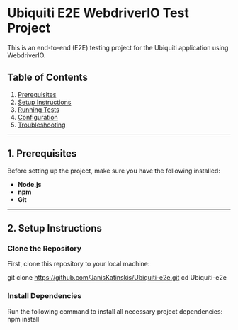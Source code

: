 # Ubiquiti E2E WebdriverIO Test Project

This is an end-to-end (E2E) testing project for the Ubiquiti application using WebdriverIO.

## Table of Contents
1. [Prerequisites](#prerequisites)
2. [Setup Instructions](#setup-instructions)
3. [Running Tests](#running-tests)
4. [Configuration](#configuration)
5. [Troubleshooting](#troubleshooting)

---

## 1. Prerequisites

Before setting up the project, make sure you have the following installed:

- **Node.js** 
- **npm**
- **Git**


---

## 2. Setup Instructions

### Clone the Repository

First, clone this repository to your local machine:


git clone https://github.com/JanisKatinskis/Ubiquiti-e2e.git
cd Ubiquiti-e2e

### Install Dependencies

Run the following command to install all necessary project dependencies:
npm install
